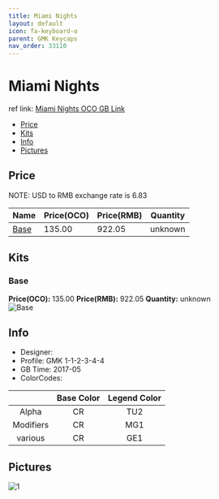 ```yaml
---
title: Miami Nights
layout: default
icon: fa-keyboard-o
parent: GMK Keycaps
nav_order: 33110
---
```


# Miami Nights

ref link: [Miami Nights OCO GB Link](https://www.originativeco.com/products/miami-nights)

* [Price](#price)
* [Kits](#kits)
* [Info](#info)
* [Pictures](#pictures)


## Price  
NOTE: USD to RMB exchange rate is 6.83

| Name          | Price(OCO)    |  Price(RMB) | Quantity |
| ------------- | ------------ |  ---------- | -------- |
|[Base](#base)|135.00|922.05|unknown|


## Kits
### Base
**Price(OCO):** 135.00    **Price(RMB):** 922.05    **Quantity:** unknown  
<img src="{{ 'assets/images/gmk-keycaps/miaminights/kits_pics/base.png' | relative_url }}" alt="Base" class="image featured">


## Info
* Designer: 
* Profile: GMK 1-1-2-3-4-4
* GB Time: 2017-05
* ColorCodes: 

| |Base Color     | Legend Color
| :-------------: | :-------------: | :------------:
|Alpha|CR|TU2
|Modifiers|CR|MG1
|various|CR|GE1


## Pictures
<img src="{{ 'assets/images/gmk-keycaps/miaminights/rendering_pics/1.jpg' | relative_url }}" alt="1" class="image featured">
